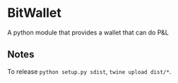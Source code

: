 # BitWallet
A python module that provides a wallet that can do P&L

## Notes

To release `python setup.py sdist`, `twine upload dist/*`.
